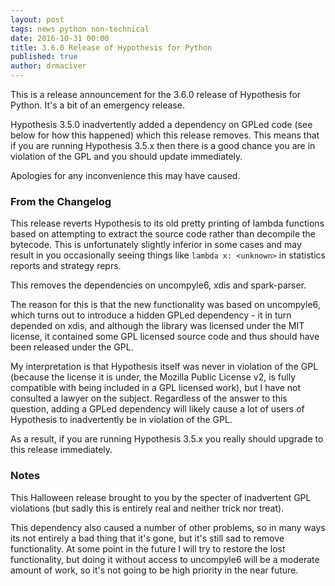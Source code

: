 ```yaml
---
layout: post
tags: news python non-technical
date: 2016-10-31 00:00
title: 3.6.0 Release of Hypothesis for Python
published: true
author: drmaciver
---
```


This is a release announcement for the 3.6.0 release of Hypothesis for
Python. It's a bit of an emergency release.

Hypothesis 3.5.0 inadvertently added a dependency on GPLed code (see below
for how this happened) which this release removes. This means that if you
are running Hypothesis 3.5.x then there is a good chance you are in violation
of the GPL and you should update immediately.

Apologies for any inconvenience this may have caused.

<!--more-->

### From the Changelog

This release reverts Hypothesis to its old pretty printing of lambda functions
based on attempting to extract the source code rather than decompile the bytecode.
This is unfortunately slightly inferior in some cases and may result in you
occasionally seeing things like `lambda x: <unknown>` in statistics reports and
strategy reprs.

This removes the dependencies on uncompyle6, xdis and spark-parser.

The reason for this is that the new functionality was based on uncompyle6, which
turns out to introduce a hidden GPLed dependency - it in turn depended on xdis,
and although the library was licensed under the MIT license, it contained some
GPL licensed source code and thus should have been released under the GPL.

My interpretation is that Hypothesis itself was never in violation of the GPL
(because the license it is under, the Mozilla Public License v2, is fully
compatible with being included in a GPL licensed work), but I have not consulted
a lawyer on the subject. Regardless of the answer to this question, adding a
GPLed dependency will likely cause a lot of users of Hypothesis to inadvertently
be in violation of the GPL.

As a result, if you are running Hypothesis 3.5.x you really should upgrade to
this release immediately.

### Notes

This Halloween release brought to you by the specter of inadvertent GPL
violations (but sadly this is entirely real and neither trick nor treat).

This dependency also caused a number of other problems, so in many ways its
not entirely a bad thing that it's gone, but it's still sad to remove
functionality. At some point in the future I will try to restore the
lost functionality, but doing it without access to uncompyle6 will be a
moderate amount of work, so it's not going to be high priority in the
near future.
